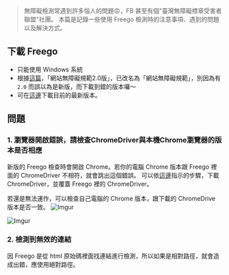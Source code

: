 > 無障礙檢測常遇到許多惱人的問題😡，FB 甚至有個"臺灣無障礙標章受害者聯盟"社團。
> 本篇是記錄一些使用 Freego 檢測時的注意事項、遇到的問題以及解決方式。

## 下載 Freego

- 只能使用 Windows 系統
- 根據[這篇](https://accessibility.moda.gov.tw/News/Detail/4441?Category=43)，「網站無障礙規範2.0版」，已改名為「網站無障礙規範」，別因為有 `2.0` 而誤以為是新版，而下載到錯的版本囉～
- 可在[這邊](https://accessibility.moda.gov.tw/Download/Detail/1743?Category=70)下載目前的最新版本。

## 問題

### 1. 瀏覽器開啟錯誤，請檢查ChromeDriver與本機Chrome瀏覽器的版本是否相應

新版的 Freego 檢查時會開啟 Chrome。若你的電腦 Chrome 版本跟 Freego 裡面的 ChromeDriver 不相符，就會跳出這個錯誤。
可以依[這邊](https://accessibility.moda.gov.tw/Questions/Detail/4467?Category=20)指示的步驟，下載 ChromeDriver，並覆蓋 Freego 裡的 ChromeDriver。

若還是無法運作，可以檢查自己電腦的 Chrome 版本，跟下載的 ChromeDrive 版本是否一致。
![Imgur](https://i.imgur.com/WaImf6r.png)

![Imgur](https://i.imgur.com/KmK5LoY.png)

### 2. 檢測到無效的連結

因 Freego 是從 html 原始碼裡面找連結進行檢測，所以如果是相對路徑，就會造成出錯，應使用絕對路徑。
